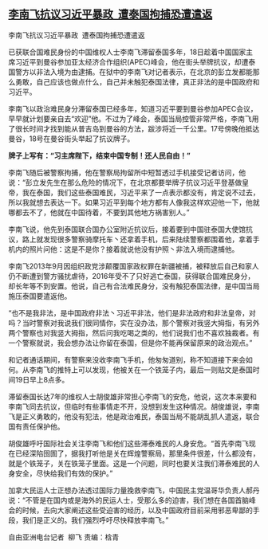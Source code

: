 <!--1668903128000-->
[李南飞抗议习近平暴政  遭泰国拘捕恐遭遣返](https://www.rfa.org/mandarin/yataibaodao/m1119-lfe-11192022191152.html)
------

<p dir="ltr"><span>李南飞抗议习近平暴政  遭泰国拘捕恐遭遣返</span></p><p></p><p dir="ltr"><span>已获联合国难民身份的中国维权人士李南飞滞留泰国多年，18日趁着中国国家主席习近平到曼谷参加亚太经济合作组织(APEC)峰会，他在街头举牌抗议，却遭泰国警方以非法入境为由逮捕。在狱中的李南飞对记者表示，在北京的彭立发都能那么勇敢，自己应该也做点什么，自己并未触犯泰国法律，真正非法的是中国政府和习近平。</span></p><p dir="ltr"><span>李南飞以政治难民身分滞留泰国已经多年，知道习近平要到曼谷参加APEC会议，早早就计划要亲自去“欢迎”他。不过为了峰会，泰国当局控管非常严格，李南飞用了很长时间才找到能从普吉岛到曼谷的方法，跋涉将近一千公里。17号傍晚他抵达曼谷，18号在曼谷街头举起了抗议牌子。</span></p><p></p><p dir="ltr"><strong>牌子上写有：“习主席陛下，结束中国专制！还人民自由！”</strong></p><p></p><p dir="ltr"><span>李南飞随后被警察拘捕，他在警察局拘留所中短暂透过手机接受记者访问，他说：“彭立发先生在那么危险的情况下，在北京都要举牌子抗议习近平登基做皇帝，我在泰国，我们这些泰国难民，习近平来了一点表示都没有，肯定说不过去，所以我就想去表达一下。如果习近平到每个地方都有人像我这样欢迎他一下，他就哪都去不了，他就在中国待着，不要到其他地方祸害别人。”</span></p><p></p><p dir="ltr"><span>李南飞说，他先到泰国联合国办公室附近抗议后，接着要到中国驻泰国大使馆抗议，路上就发现很多警察骑摩托车丶还拿着手机，后来陆续警察都围着他，拿着手机内的照片问他：这是不是你？接着就说他没有护照丶非法入境而逮捕他。</span></p><p></p><p dir="ltr"><span>李南飞2013年9月因组织政党涉颠覆国家政权罪在新疆被捕，被释放后自己和家人仍不断遭到警方骚扰虐待，2016年受不了只好逃亡泰国，获得联合国难民身分，却长年等不到安置。他说，自己有合法难民身分，没有触犯泰国法律，是中国当局施压泰国要遣返他。</span></p><p></p><p dir="ltr"><span>“也不是我非法，是中国政府非法丶习近平非法，他们是非法政府和非法皇帝，对吗？当时警察对我说我们很同情你，实在没办法，那个警察对我竖大拇指，有另外两个警察也对我竖大拇指，然后问我吃喝之类的，他们说我们也不喜欢独裁者。有一个警察就说，我会想办法让你留在泰国，但是你不能再保留原来的政治观点。”</span></p><p></p><p dir="ltr"><span>和记者通话期间，有警察来没收李南飞手机，他匆匆道别，称不知道接下来会如何。从李南飞的推特上可以发现，他被关在一个铁笼子内，最后一则贴文是泰国时间19日早上8点多。</span></p><p></p><p dir="ltr"><span>滞留泰国长达7年的维权人士胡俊雄非常担心李南飞的安危，他说，这次本来要和李南飞同去抗议，但临时有些事情走不开，没想到发生这种情况。胡俊雄说，李南飞是正义勇敢的，他没有犯法，他是政治难民，泰国当局不能胡乱抓人遣返，联合国有责任保护他。</span></p><p></p><p dir="ltr"><span>胡俊雄呼吁国际社会关注李南飞和他们这些滞泰难民的人身安危。“首先李南飞现在已经深陷囹圄了，据我打听他是关在辉煌警察局，那里条件很差，什么都没有，就是个铁笼子，关在铁笼子里面。这是一个问题，同时也要关注我们滞泰难民的人身安全，尽快给我们有效的保护。”</span></p><p></p><p dir="ltr"><span>加拿大民运人士正想办法透过国际力量挽救李南飞，中国民主党温哥华负责人郝丹说：“不管是在国内或是海外的民运人士，受那么多的迫害，我们想在各国首脑峰会的时候，去向大家阐述这些受迫害的经历，以及中国政府目前采用邪恶卑鄙的手段，我们是正义的。我们强烈呼吁尽快释放李南飞。”</span></p><p></p><p dir="ltr"><span>自由亚洲电台记者  柳飞 责编：梒青</span></p>

